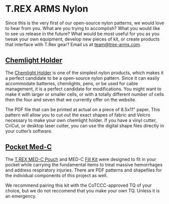 # T.REX ARMS Nylon

Since this is the very first of our open-source nylon patterns, we would love to hear from you. What are you trying to accomplish? What you would like to see us release in the future? What would be most useful for you as you tweak your own equipment, develop new pieces of kit, or create products that interface with T.Rex gear?  Email us at [team@trex-arms.com](mailto:team@trex-arms.com).

## [Chemlight Holder](ChemlightHolder)

The [Chemlight Holder](https://www.trex-arms.com/store/t-rex-battery-chemlight-holder/) is one of the simplest nylon products, which makes it a perfect candidate to be a open-source nylon pattern. Since it can easily accommodate batteries, chemlights, pens, or be used for cable management, it is a perfect candidate for modifications. You might want to make it with larger or smaller cells, or with a totally different number of cells then the four and seven that we currently offer on the website. 

The PDF file that can be printed at actual on a piece of 8.5x11” paper. This pattern will allow you to cut out the exact shapes of fabric and Velcro necessary to make your own chemlight holder. If you have a vinyl cutter, CriCut, or desktop laser cutter, you can use the digital shape files directly in your cutter’s software.

## [Pocket Med-C](PocketMED-C)

The [T.REX MED-C Pouch](https://www.trex-arms.com/store/t-rex-pocket-med-c/) and MED-C [Fill Kit](https://www.trex-arms.com/store/t-rex-pocket-med-c-fill-kit/) were designed to fit in your pocket while carrying the fundamental items to treat massive hemorrhages and address respiratory injuries. There are PDF patterns and shapefiles for the individual components of this project as well. 

We recommend pairing this kit with the CoTCCC-approved TQ of your choice, but we do not reccomend that you make your own TQ. Unless it is an emergency. 
